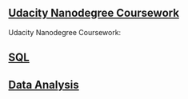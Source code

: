 ## [Udacity Nanodegree Coursework](https://www.udacity.com/)
 
Udacity Nanodegree Coursework:
## [SQL](https://github.com/riched158/SQL-nano)

## [Data Analysis](https://github.com/riched158/Udacity-Data)

